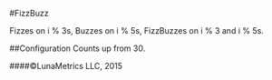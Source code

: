 #FizzBuzz

Fizzes on i % 3s, Buzzes on i % 5s, FizzBuzzes on i % 3 and i % 5s.

##Configuration
Counts up from 30.

####©LunaMetrics LLC, 2015
